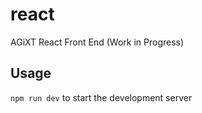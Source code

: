 # react
AGiXT React Front End (Work in Progress)

## Usage
`npm run dev` to start the development server
